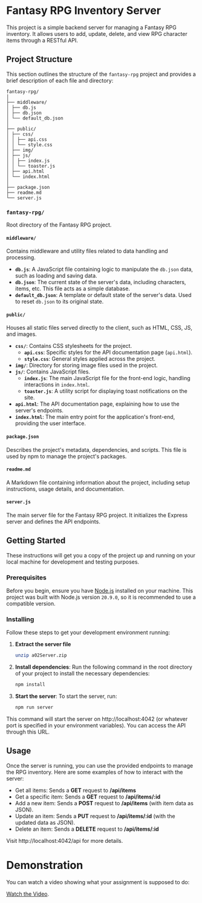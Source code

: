 # Fantasy RPG Inventory Server

This project is a simple backend server for managing a Fantasy RPG inventory. It allows users to add, update, delete, and view RPG character items through a RESTful API.

## Project Structure
This section outlines the structure of the `fantasy-rpg` project and provides a brief description of each file and directory:
```
fantasy-rpg/
│
├── middleware/
│ ├── db.js
│ ├── db.json
│ └── default_db.json
│
├── public/
│ ├── css/
│ │ ├── api.css
│ │ └── style.css
│ ├── img/
│ ├── js/
│ │ ├── index.js
│ │ └── toaster.js
│ ├── api.html
│ └── index.html
│
├── package.json
├── readme.md
└── server.js
```
### `fantasy-rpg/`
Root directory of the Fantasy RPG project.

#### `middleware/`
Contains middleware and utility files related to data handling and processing.
- **`db.js`**: A JavaScript file containing logic to manipulate the `db.json` data, such as loading and saving data.
- **`db.json`**: The current state of the server's data, including characters, items, etc. This file acts as a simple database.
- **`default_db.json`**: A template or default state of the server's data. Used to reset `db.json` to its original state.

#### `public/`
Houses all static files served directly to the client, such as HTML, CSS, JS, and images.
- **`css/`**: Contains CSS stylesheets for the project.
  - **`api.css`**: Specific styles for the API documentation page (`api.html`).
  - **`style.css`**: General styles applied across the project.
- **`img/`**: Directory for storing image files used in the project.
- **`js/`**: Contains JavaScript files.
  - **`index.js`**: The main JavaScript file for the front-end logic, handling interactions in `index.html`.
  - **`toaster.js`**: A utility script for displaying toast notifications on the site.
- **`api.html`**: The API documentation page, explaining how to use the server's endpoints.
- **`index.html`**: The main entry point for the application's front-end, providing the user interface.

#### `package.json`
Describes the project's metadata, dependencies, and scripts. This file is used by npm to manage the project's packages.

#### `readme.md`
A Markdown file containing information about the project, including setup instructions, usage details, and documentation.

#### `server.js`
The main server file for the Fantasy RPG project. It initializes the Express server and defines the API endpoints.

## Getting Started

These instructions will get you a copy of the project up and running on your local machine for development and testing purposes.

### Prerequisites

Before you begin, ensure you have [Node.js](https://nodejs.org/) installed on your machine. This project was built with Node.js version `20.9.0`, so it is recommended to use a compatible version.

### Installing

Follow these steps to get your development environment running:

1. **Extract the server file**

   ```bash
   unzip a02Server.zip
   ```

2. **Install dependencies**: Run the following command in the root directory of your project to install the necessary dependencies:

   ```bash
   npm install
   ```

3. **Start the server**: To start the server, run:

   ```bash
   npm run server
   ```


This command will start the server on http://localhost:4042 (or whatever port is specified in your environment variables). You can access the API through this URL.


## Usage
Once the server is running, you can use the provided endpoints to manage the RPG inventory. Here are some examples of how to interact with the server:

- Get all items: Sends a **GET** request to **/api/items**
- Get a specific item: Sends a **GET** request to **/api/items/:id**
- Add a new item: Sends a **POST** request to **/api/items** (with item data as JSON).
- Update an item: Sends a **PUT** request to **/api/items/:id** (with the updated data as JSON).
- Delete an item: Sends a **DELETE** request to **/api/items/:id**

Visit http://localhost:4042/api for more details.

# Demonstration
You can watch a video showing what your assignment is supposed to do:

[Watch the Video](./public/docs/A02%20Example.mp4).